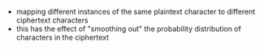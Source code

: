 - mapping different instances of the same plaintext character to different ciphertext characters
- this has the effect of "smoothing out" the probability distribution of characters in the ciphertext
